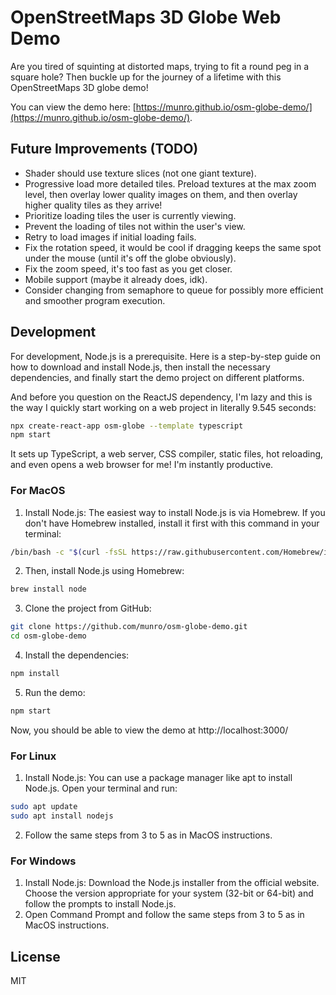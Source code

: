 # OpenStreetMaps 3D Globe Web Demo

Are you tired of squinting at distorted maps, trying to fit a round peg in a square hole? Then buckle up for the journey of a lifetime with this OpenStreetMaps 3D globe demo!

You can view the demo here: [https://munro.github.io/osm-globe-demo/](https://munro.github.io/osm-globe-demo/).

## Future Improvements (TODO)

-   Shader should use texture slices (not one giant texture).
-   Progressive load more detailed tiles. Preload textures at the max zoom level, then overlay lower quality images on them, and then overlay higher quality tiles as they arrive!
-   Prioritize loading tiles the user is currently viewing.
-   Prevent the loading of tiles not within the user's view.
-   Retry to load images if initial loading fails.
-   Fix the rotation speed, it would be cool if dragging keeps the same spot under the mouse (until it's off the globe obviously).
-   Fix the zoom speed, it's too fast as you get closer.
-   Mobile support (maybe it already does, idk).
-   Consider changing from semaphore to queue for possibly more efficient and smoother program execution.

## Development

For development, Node.js is a prerequisite. Here is a step-by-step guide on how to download and install Node.js, then install the necessary dependencies, and finally start the demo project on different platforms.

And before you question on the ReactJS dependency, I'm lazy and this is the way I quickly start working on a web project in literally 9.545 seconds:

```bash
npx create-react-app osm-globe --template typescript
npm start
```

It sets up TypeScript, a web server, CSS compiler, static files, hot reloading, and even opens a web browser for me! I'm instantly productive.

### For MacOS

1. Install Node.js: The easiest way to install Node.js is via Homebrew. If you don't have Homebrew installed, install it first with this command in your terminal:

```bash
/bin/bash -c "$(curl -fsSL https://raw.githubusercontent.com/Homebrew/install/HEAD/install.sh)"
```

2. Then, install Node.js using Homebrew:

```bash
brew install node
```

3. Clone the project from GitHub:

```bash
git clone https://github.com/munro/osm-globe-demo.git
cd osm-globe-demo
```

4. Install the dependencies:

```bash
npm install
```

5. Run the demo:

```bash
npm start
```

Now, you should be able to view the demo at http://localhost:3000/

### For Linux

1. Install Node.js: You can use a package manager like apt to install Node.js. Open your terminal and run:

```bash
sudo apt update
sudo apt install nodejs
```

2. Follow the same steps from 3 to 5 as in MacOS instructions.

### For Windows

1. Install Node.js: Download the Node.js installer from the official website. Choose the version appropriate for your system (32-bit or 64-bit) and follow the prompts to install Node.js.
2. Open Command Prompt and follow the same steps from 3 to 5 as in MacOS instructions.

## License

MIT
